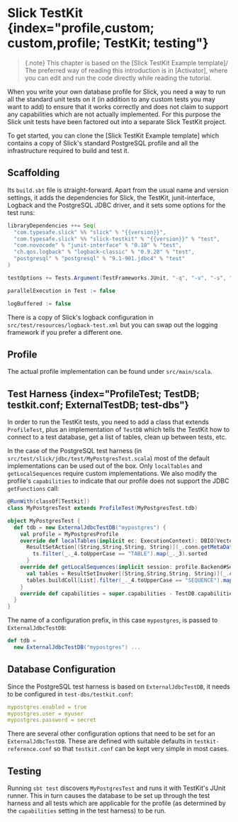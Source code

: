 Slick TestKit {index="profile,custom; custom,profile; TestKit; testing"}
=============

> {.note}
> This chapter is based on the [Slick TestKit Example template]/
> The preferred way of reading this introduction is in [Activator], where you can
> edit and run the code directly while reading the tutorial.

When you write your own database profile for Slick, you need a way to run all
the standard unit tests on it (in addition to any custom tests you may want to
add) to ensure that it works correctly and does not claim to support any
capabilities which are not actually implemented. For this purpose the Slick
unit tests have been factored out into a separate Slick TestKit project.

To get started, you can clone the [Slick TestKit Example template] which
contains a copy of Slick's standard PostgreSQL profile and all the infrastructure
required to build and test it.

Scaffolding
-----------

Its `build.sbt` file is straight-forward. Apart from the usual name and
version settings, it adds the dependencies for Slick, the TestKit,
junit-interface, Logback and the PostgreSQL JDBC driver, and it sets some
options for the test runs:

```scala expandVars=true
libraryDependencies ++= Seq(
  "com.typesafe.slick" %% "slick" % "{{version}}",
  "com.typesafe.slick" %% "slick-testkit" % "{{version}}" % "test",
  "com.novocode" % "junit-interface" % "0.10" % "test",
  "ch.qos.logback" % "logback-classic" % "0.9.28" % "test",
  "postgresql" % "postgresql" % "9.1-901.jdbc4" % "test"
)

testOptions += Tests.Argument(TestFrameworks.JUnit, "-q", "-v", "-s", "-a")

parallelExecution in Test := false

logBuffered := false
```

There is a copy of Slick's logback configuration in
`src/test/resources/logback-test.xml` but you can swap out the logging
framework if you prefer a different one.

Profile
-------

The actual profile implementation can be found under `src/main/scala`.

Test Harness {index="ProfileTest; TestDB; testkit.conf; ExternalTestDB; test-dbs"}
------------

In order to run the TestKit tests, you need to add a class that extends
`ProfileTest`, plus an implementation of `TestDB` which tells the TestKit
how to connect to a test database, get a list of tables, clean up between
tests, etc.

In the case of the PostgreSQL test harness (in `src/test/slick/jdbc/test/MyPostgresTest.scala`)
most of the default implementations can be used out of the box. Only `localTables` and
`getLocalSequences` require custom implementations. We also modify the profile's `capabilities`
to indicate that our profile does not support the JDBC `getFunctions` call:

```scala
@RunWith(classOf[Testkit])
class MyPostgresTest extends ProfileTest(MyPostgresTest.tdb)

object MyPostgresTest {
  def tdb = new ExternalJdbcTestDB("mypostgres") {
    val profile = MyPostgresProfile
    override def localTables(implicit ec: ExecutionContext): DBIO[Vector[String]] =
      ResultSetAction[(String,String,String, String)](_.conn.getMetaData().getTables("", "public", null, null)).map { ts =>
        ts.filter(_._4.toUpperCase == "TABLE").map(_._3).sorted
      }
    override def getLocalSequences(implicit session: profile.Backend#Session) = {
      val tables = ResultSetInvoker[(String,String,String, String)](_.conn.getMetaData().getTables("", "public", null, null))
      tables.buildColl[List].filter(_._4.toUpperCase == "SEQUENCE").map(_._3).sorted
    }
    override def capabilities = super.capabilities - TestDB.capabilities.jdbcMetaGetFunctions
  }
}
```

The name of a configuration prefix, in this case `mypostgres`, is passed to `ExternalJdbcTestDB`:

```scala
def tdb =
  new ExternalJdbcTestDB("mypostgres") ...
```

Database Configuration
----------------------

Since the PostgreSQL test harness is based on `ExternalJdbcTestDB`, it needs to be configured in
`test-dbs/testkit.conf`:

```yaml
mypostgres.enabled = true
mypostgres.user = myuser
mypostgres.password = secret
```

There are several other configuration options that need to be set for an `ExternalJdbcTestDB`.
These are defined with suitable defaults in `testkit-reference.conf` so that `testkit.conf` can
be kept very simple in most cases.

Testing
-------

Running `sbt test` discovers `MyPostgresTest` and runs it with TestKit's
JUnit runner. This in turn causes the database to be set up through the test
harness and all tests which are applicable for the profile (as determined by
the `capabilities` setting in the test harness) to be run.
